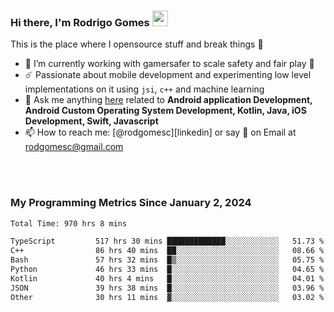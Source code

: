 
### Hi there, I'm Rodrigo Gomes <img src="https://media.giphy.com/media/hvRJCLFzcasrR4ia7z/giphy.gif" width="25px">
This is the place where I opensource stuff and break things 🤣
- 🔭 I’m currently working with gamersafer to scale safety and fair play 💜
- ☄️ Passionate about mobile development and experimenting low level implementations on it using `jsi`, `c++` and machine learning
- 💬 Ask me anything [here](https://github.com/rodgomesc/rodgomesc/issues) related to <b>Android application Development, Android Custom Operating System Development, Kotlin, Java, iOS Development, Swift, Javascript</b>
- 📫 How to reach me: [@rodgomesc][linkedin] or say 👋 on Email at [rodgomesc@gmail.com](mailto:rodgomesc@gmail.com)


<br/>

<!-- 
<picture>
  <img src="/github-metrics.svg" alt="Metrics">
</picture>
-->

</br>

### My Programming Metrics Since January 2, 2024 


<!--START_SECTION:waka-->

```txt
Total Time: 970 hrs 8 mins

TypeScript         517 hrs 30 mins █████████████░░░░░░░░░░░░   51.73 %
C++                86 hrs 40 mins  ██░░░░░░░░░░░░░░░░░░░░░░░   08.66 %
Bash               57 hrs 32 mins  █▒░░░░░░░░░░░░░░░░░░░░░░░   05.75 %
Python             46 hrs 33 mins  █░░░░░░░░░░░░░░░░░░░░░░░░   04.65 %
Kotlin             40 hrs 4 mins   █░░░░░░░░░░░░░░░░░░░░░░░░   04.01 %
JSON               39 hrs 38 mins  █░░░░░░░░░░░░░░░░░░░░░░░░   03.96 %
Other              30 hrs 11 mins  ▓░░░░░░░░░░░░░░░░░░░░░░░░   03.02 %
```

<!--END_SECTION:waka-->
